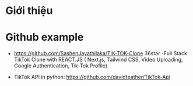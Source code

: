 # Giới thiệu

# Github example

-   https://github.com/SashenJayathilaka/TIK-TOK-Clone 36star -Full Stack TikTok Clone with REACT.JS ( Next.js, Tailwind CSS, Video Uploading, Google Authentication, Tik-Tok Profile)

-   TikTok API in python: https://github.com/davidteather/TikTok-Api
